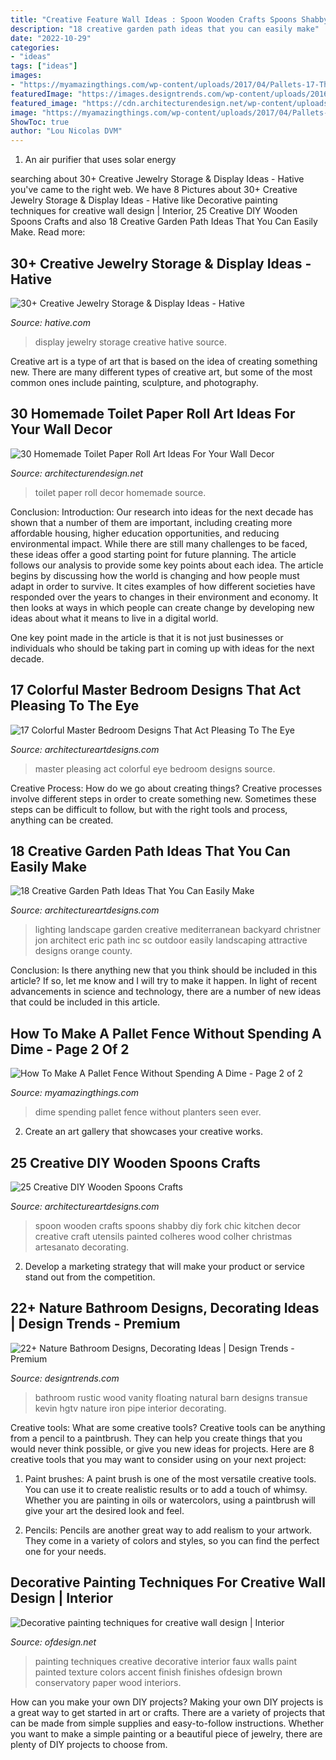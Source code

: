 ```yaml
---
title: "Creative Feature Wall Ideas : Spoon Wooden Crafts Spoons Shabby Diy Fork Chic Kitchen Decor Creative Craft Utensils Painted Colheres Wood Colher Christmas Artesanato Decorating"
description: "18 creative garden path ideas that you can easily make"
date: "2022-10-29"
categories:
- "ideas"
tags: ["ideas"]
images:
- "https://myamazingthings.com/wp-content/uploads/2017/04/Pallets-17-The-ART-In-LIFE-.jpg"
featuredImage: "https://images.designtrends.com/wp-content/uploads/2016/03/25062322/Rustic-Wood-Bathroom-Ideas.jpeg"
featured_image: "https://cdn.architecturendesign.net/wp-content/uploads/2015/02/AD-Toilet-Paper-Roll-Wall-Art-30.jpg"
image: "https://myamazingthings.com/wp-content/uploads/2017/04/Pallets-17-The-ART-In-LIFE-.jpg"
ShowToc: true
author: "Lou Nicolas DVM"
---
```



1. An air purifier that uses solar energy 

	

		
searching about 30+ Creative Jewelry Storage &amp; Display Ideas - Hative you've came to the right web. We have 8 Pictures about 30+ Creative Jewelry Storage &amp; Display Ideas - Hative like Decorative painting techniques for creative wall design | Interior, 25 Creative DIY Wooden Spoons Crafts and also 18 Creative Garden Path Ideas That You Can Easily Make. Read more:
		
    
## 30+ Creative Jewelry Storage &amp; Display Ideas - Hative

<img loading=lazy src="https://hative.com/wp-content/uploads/2015/01/jewelry-storage-display-ideas/22-jewelry-storage-display-ideas.jpg" onerror="this.onerror=null;this.src='https://tse2.mm.bing.net/th?id=OIP.QTYojMsHxAUaXdXwJ7jSrwHaLK&amp;pid=15.1';" alt="30+ Creative Jewelry Storage &amp; Display Ideas - Hative">

_Source: hative.com_

>display jewelry storage creative hative source. 

	

Creative art is a type of art that is based on the idea of creating something new. There are many different types of creative art, but some of the most common ones include painting, sculpture, and photography.

    
## 30 Homemade Toilet Paper Roll Art Ideas For Your Wall Decor

<img loading=lazy src="https://cdn.architecturendesign.net/wp-content/uploads/2015/02/AD-Toilet-Paper-Roll-Wall-Art-30.jpg" onerror="this.onerror=null;this.src='https://tse1.mm.bing.net/th?id=OIP.C1ybd-17VdVp9ZHkWiLX4gHaJ4&amp;pid=15.1';" alt="30 Homemade Toilet Paper Roll Art Ideas For Your Wall Decor">

_Source: architecturendesign.net_

>toilet paper roll decor homemade source. 

	

Conclusion:
Introduction: Our research into ideas for the next decade has shown that a number of them are important, including creating more affordable housing, higher education opportunities, and reducing environmental impact. While there are still many challenges to be faced, these ideas offer a good starting point for future planning. The article follows our analysis to provide some key points about each idea.
The article begins by discussing how the world is changing and how people must adapt in order to survive. It cites examples of how different societies have responded over the years to changes in their environment and economy. It then looks at ways in which people can create change by developing new ideas about what it means to live in a digital world.

One key point made in the article is that it is not just businesses or individuals who should be taking part in coming up with ideas for the next decade.

    
## 17 Colorful Master Bedroom Designs That Act Pleasing To The Eye

<img loading=lazy src="https://www.architectureartdesigns.com/wp-content/uploads/2016/05/8-3-630x840.jpeg" onerror="this.onerror=null;this.src='https://tse1.mm.bing.net/th?id=OIP.6Ya2DvQSCctLlee5PFGoKgHaJ4&amp;pid=15.1';" alt="17 Colorful Master Bedroom Designs That Act Pleasing To The Eye">

_Source: architectureartdesigns.com_

>master pleasing act colorful eye bedroom designs source. 

	

Creative Process: How do we go about creating things?
Creative processes involve different steps in order to create something new. Sometimes these steps can be difficult to follow, but with the right tools and process, anything can be created.

    
## 18 Creative Garden Path Ideas That You Can Easily Make

<img loading=lazy src="https://www.architectureartdesigns.com/wp-content/uploads/2016/05/9-26.jpg" onerror="this.onerror=null;this.src='https://tse4.mm.bing.net/th?id=OIP.MFke7b42YRFNhggaQ_qh1QAAAA&amp;pid=15.1';" alt="18 Creative Garden Path Ideas That You Can Easily Make">

_Source: architectureartdesigns.com_

>lighting landscape garden creative mediterranean backyard christner jon architect eric path inc sc outdoor easily landscaping attractive designs orange county. 

	

Conclusion: Is there anything new that you think should be included in this article? If so, let me know and I will try to make it happen.
In light of recent advancements in science and technology, there are a number of new ideas that could be included in this article.

    
## How To Make A Pallet Fence Without Spending A Dime - Page 2 Of 2

<img loading=lazy src="https://myamazingthings.com/wp-content/uploads/2017/04/Pallets-17-The-ART-In-LIFE-.jpg" onerror="this.onerror=null;this.src='https://tse1.mm.bing.net/th?id=OIP.HlT-HMnSKMdY8V3_D7suIwHaJ4&amp;pid=15.1';" alt="How To Make A Pallet Fence Without Spending A Dime - Page 2 of 2">

_Source: myamazingthings.com_

>dime spending pallet fence without planters seen ever. 

	

2. Create an art gallery that showcases your creative works.

    
## 25 Creative DIY Wooden Spoons Crafts

<img loading=lazy src="https://www.architectureartdesigns.com/wp-content/uploads/2013/11/36.jpg" onerror="this.onerror=null;this.src='https://tse3.mm.bing.net/th?id=OIP.koKviN0vdg0urEDFmg4cFwHaJ3&amp;pid=15.1';" alt="25 Creative DIY Wooden Spoons Crafts">

_Source: architectureartdesigns.com_

>spoon wooden crafts spoons shabby diy fork chic kitchen decor creative craft utensils painted colheres wood colher christmas artesanato decorating. 

	

2. Develop a marketing strategy that will make your product or service stand out from the competition.

    
## 22+ Nature Bathroom Designs, Decorating Ideas | Design Trends - Premium

<img loading=lazy src="https://images.designtrends.com/wp-content/uploads/2016/03/25062322/Rustic-Wood-Bathroom-Ideas.jpeg" onerror="this.onerror=null;this.src='https://tse2.mm.bing.net/th?id=OIP.E_RhDXswLc4ws_yzmJRLPgHaKW&amp;pid=15.1';" alt="22+ Nature Bathroom Designs, Decorating Ideas | Design Trends - Premium">

_Source: designtrends.com_

>bathroom rustic wood vanity floating natural barn designs transue kevin hgtv nature iron pipe interior decorating. 

	

Creative tools: What are some creative tools?
Creative tools can be anything from a pencil to a paintbrush. They can help you create things that you would never think possible, or give you new ideas for projects. Here are 8 creative tools that you may want to consider using on your next project:
1. Paint brushes: A paint brush is one of the most versatile creative tools. You can use it to create realistic results or to add a touch of whimsy. Whether you are painting in oils or watercolors, using a paintbrush will give your art the desired look and feel.

2. Pencils: Pencils are another great way to add realism to your artwork. They come in a variety of colors and styles, so you can find the perfect one for your needs.

    
## Decorative Painting Techniques For Creative Wall Design | Interior

<img loading=lazy src="http://www.ofdesign.net/wp-content/uploads/files/2/5/0/decorative-painting-techniques-for-creative-wall-design-17-250.jpg" onerror="this.onerror=null;this.src='https://tse1.mm.bing.net/th?id=OIP.yQxLJ1GGwyUvOiPGEgW2cAHaNA&amp;pid=15.1';" alt="Decorative painting techniques for creative wall design | Interior">

_Source: ofdesign.net_

>painting techniques creative decorative interior faux walls paint painted texture colors accent finish finishes ofdesign brown conservatory paper wood interiors. 

	

How can you make your own DIY projects?
Making your own DIY projects is a great way to get started in art or crafts. There are a variety of projects that can be made from simple supplies and easy-to-follow instructions. Whether you want to make a simple painting or a beautiful piece of jewelry, there are plenty of DIY projects to choose from.

